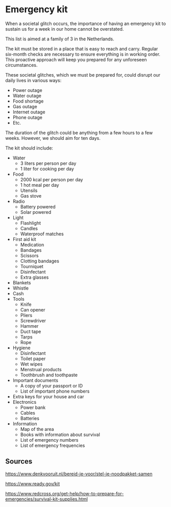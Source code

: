 # Emergency kit

When a societal glitch occurs, the importance of having an emergency kit to sustain us for a week in our home cannot be overstated.

This list is aimed at a family of 3 in the Netherlands.

The kit must be stored in a place that is easy to reach and carry. Regular six-month checks are necessary to ensure everything is in working order. This proactive approach will keep you prepared for any unforeseen circumstances.

These societal glitches, which we must be prepared for, could disrupt our daily lives in various ways:

- Power outage
- Water outage
- Food shortage
- Gas outage
- Internet outage
- Phone outage
- Etc.

The duration of the glitch could be anything from a few hours to a few weeks. However, we should aim for ten days.

The kit should include:

- Water
  - 3 liters per person per day
  - 1 liter for cooking per day
- Food
  - 2000 kcal per person per day
  - 1 hot meal per day
  - Utensils
  - Gas stove
- Radio
  - Battery powered
  - Solar powered
- Light
  - Flashlight
  - Candles
  - Waterproof matches
- First aid kit
  - Medication
  - Bandages
  - Scissors
  - Clotting bandages
  - Tourniquet
  - Disinfectant
  - Extra glasses
- Blankets
- Whistle
- Cash
- Tools
  - Knife
  - Can opener
  - Pliers
  - Screwdriver
  - Hammer
  - Duct tape
  - Tarps
  - Rope
- Hygiene
  - Disinfectant
  - Toilet paper
  - Wet wipes
  - Menstrual products
  - Toothbrush and toothpaste
- Important documents
  - A copy of your passport or ID
  - List of important phone numbers
- Extra keys for your house and car
- Electronics
  - Power bank
  - Cables
  - Batteries
- Information
  - Map of the area
  - Books with information about survival
  - List of emergency numbers
  - List of emergency frequencies

## Sources

<https://www.denkvooruit.nl/bereid-je-voor/stel-je-noodpakket-samen>

<https://www.ready.gov/kit>

<https://www.redcross.org/get-help/how-to-prepare-for-emergencies/survival-kit-supplies.html>
